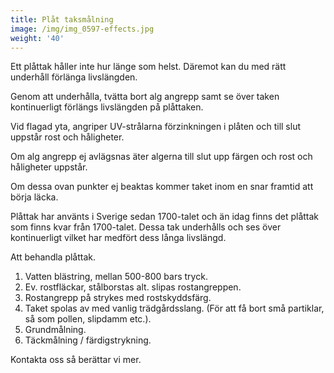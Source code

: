 ```yaml
---
title: Plåt taksmålning
image: /img/img_0597-effects.jpg
weight: '40'
---
```

Ett plåttak håller inte hur länge som helst. Däremot kan du med rätt underhåll förlänga livslängden.

Genom att underhålla, tvätta bort alg angrepp samt se över taken kontinuerligt förlängs livslängden på plåttaken.

Vid flagad yta, angriper UV-strålarna förzinkningen i plåten och till slut uppstår rost och håligheter. 

Om alg angrepp ej avlägsnas äter algerna till slut upp färgen och rost och håligheter uppstår.

Om dessa ovan punkter ej beaktas kommer taket inom en snar framtid att börja läcka.  

Plåttak har använts i Sverige sedan 1700-talet och än idag finns det plåttak som finns kvar från 1700-talet.  Dessa tak underhålls och ses över kontinuerligt vilket har medfört dess långa livslängd.

Att behandla plåttak.

1. Vatten blästring, mellan 500-800 bars tryck.
2. Ev. rostfläckar, stålborstas alt. slipas rostangreppen. 
3. Rostangrepp på strykes med rostskyddsfärg. 
4. Taket spolas av med vanlig trädgårdsslang. (För att få bort små partiklar, så som pollen, slipdamm etc.).
5. Grundmålning.
6. Täckmålning / färdigstrykning. 

Kontakta oss så berättar vi mer.
